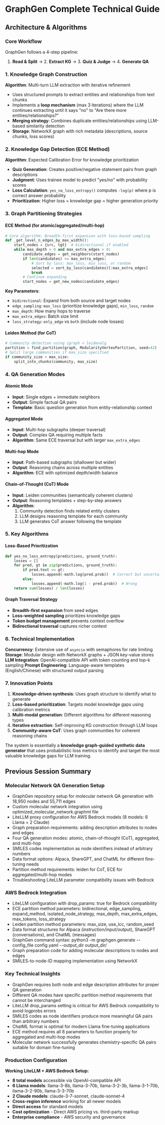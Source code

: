 # GraphGen Complete Technical Guide

## Architecture & Algorithms

### **Core Workflow**
GraphGen follows a 4-step pipeline:
1. **Read & Split** → 2. **Extract KG** → 3. **Quiz & Judge** → 4. **Generate QA**

### **1. Knowledge Graph Construction**

**Algorithm**: Multi-turn LLM extraction with iterative refinement
- Uses structured prompts to extract entities and relationships from text chunks
- Implements a **loop mechanism** (max 3 iterations) where the LLM continues extracting until it says "no" to "Are there more entities/relationships?"
- **Merging strategy**: Combines duplicate entities/relationships using LLM-based similarity detection
- **Storage**: NetworkX graph with rich metadata (descriptions, source chunks, loss scores)

### **2. Knowledge Gap Detection (ECE Method)**

**Algorithm**: Expected Calibration Error for knowledge prioritization
- **Quiz Generation**: Creates positive/negative statement pairs from graph descriptions
- **Judgment**: Uses trainee model to predict "yes/no" with probability scores
- **Loss Calculation**: `yes_no_loss_entropy()` computes `-log(p)` where p is correct answer probability
- **Prioritization**: Higher loss = knowledge gap = higher generation priority

### **3. Graph Partitioning Strategies**

#### **ECE Method** (for atomic/aggregated/multi-hop)
```python
# Core algorithm: Breadth-first expansion with loss-based sampling
def _get_level_n_edges_by_max_width():
    start_nodes = {src, tgt}  # bidirectional if enabled
    while max_depth > 0 and max_extra_edges > 0:
        candidate_edges = get_neighbors(start_nodes)
        if len(candidates) >= max_extra_edges:
            # Sort by loss: max_loss, min_loss, or random
            selected = sort_by_loss(candidates)[:max_extra_edges]
            break
        # Continue expanding
        start_nodes = get_new_nodes(candidate_edges)
```

**Key Parameters**:
- `bidirectional`: Expand from both source and target nodes
- `edge_sampling`: `max_loss` (prioritize knowledge gaps), `min_loss`, `random`
- `max_depth`: How many hops to traverse
- `max_extra_edges`: Batch size limit
- `loss_strategy`: `only_edge` vs `both` (include node losses)

#### **Leiden Method** (for CoT)
```python
# Community detection using igraph + leidenalg
partition = find_partition(graph, ModularityVertexPartition, seed=42)
# Split large communities if max_size specified
if community_size > max_size:
    split_into_chunks(community, max_size)
```

### **4. QA Generation Modes**

#### **Atomic Mode**
- **Input**: Single edges + immediate neighbors
- **Output**: Simple factual QA pairs
- **Template**: Basic question generation from entity-relationship context

#### **Aggregated Mode** 
- **Input**: Multi-hop subgraphs (deeper traversal)
- **Output**: Complex QA requiring multiple facts
- **Algorithm**: Same ECE traversal but with larger `max_extra_edges`

#### **Multi-hop Mode**
- **Input**: Path-based subgraphs (shallower but wider)
- **Output**: Reasoning chains across multiple entities
- **Algorithm**: ECE with optimized depth/width balance

#### **Chain-of-Thought (CoT) Mode**
- **Input**: Leiden communities (semantically coherent clusters)
- **Output**: Reasoning templates + step-by-step answers
- **Algorithm**: 
  1. Community detection finds related entity clusters
  2. LLM designs reasoning template for each community
  3. LLM generates CoT answer following the template

### **5. Key Algorithms**

#### **Loss-Based Prioritization**
```python
def yes_no_loss_entropy(predictions, ground_truth):
    losses = []
    for pred, gt in zip(predictions, ground_truth):
        if pred.text == gt:
            losses.append(-math.log(pred.prob))  # Correct but uncertain
        else:
            losses.append(-math.log(1 - pred.prob))  # Wrong
    return sum(losses) / len(losses)
```

#### **Graph Traversal Strategy**
- **Breadth-first expansion** from seed edges
- **Loss-weighted sampling** prioritizes knowledge gaps
- **Token budget management** prevents context overflow
- **Bidirectional traversal** captures richer context

### **6. Technical Implementation**

**Concurrency**: Extensive use of `asyncio` with semaphores for rate limiting
**Storage**: Modular design with NetworkX graphs + JSON key-value stores
**LLM Integration**: OpenAI-compatible API with token counting and top-k sampling
**Prompt Engineering**: Language-aware templates (English/Chinese) with structured output parsing

### **7. Innovation Points**

1. **Knowledge-driven synthesis**: Uses graph structure to identify what to generate
2. **Loss-based prioritization**: Targets model knowledge gaps using calibration metrics  
3. **Multi-modal generation**: Different algorithms for different reasoning types
4. **Iterative extraction**: Self-improving KG construction through LLM loops
5. **Community-aware CoT**: Uses graph communities for coherent reasoning chains

The system is essentially a **knowledge graph-guided synthetic data generator** that uses probabilistic loss metrics to identify and target the most valuable knowledge gaps for LLM training.

## Previous Session Summary

### **Molecular Network QA Generation Setup**
* GraphGen repository setup for molecular network QA generation with 18,950 nodes and 55,711 edges
* Custom molecular network integration using optimized_molecular_network.graphml file
* LiteLLM proxy configuration for AWS Bedrock models (8 models: 6 Llama + 2 Claude)
* Graph preparation requirements: adding description attributes to nodes and edges
* Four QA generation modes: atomic, chain-of-thought (CoT), aggregated, and multi-hop
* SMILES codes implementation as node identifiers instead of arbitrary numbers
* Data format options: Alpaca, ShareGPT, and ChatML for different fine-tuning needs
* Partition method requirements: leiden for CoT, ECE for aggregated/multi-hop modes
* Troubleshooting LiteLLM parameter compatibility issues with Bedrock

### **AWS Bedrock Integration**
* LiteLLM configuration with drop_params: true for Bedrock compatibility
* ECE partition method parameters: bidirectional, edge_sampling, expand_method, isolated_node_strategy, max_depth, max_extra_edges, max_tokens, loss_strategy
* Leiden partition method parameters: max_size, use_lcc, random_seed
* Data format structures for Alpaca (instruction/input/output), ShareGPT (conversations), and ChatML (messages)
* GraphGen command syntax: python3 -m graphgen.generate --config_file config.yaml --output_dir output_dir/
* Graph preparation code for adding molecular descriptions to nodes and edges
* SMILES-to-node-ID mapping implementation using NetworkX

### **Key Technical Insights**
* GraphGen requires both node and edge description attributes for proper QA generation
* Different QA modes have specific partition method requirements that cannot be interchanged
* LiteLLM drop_params setting is critical for AWS Bedrock compatibility to avoid logprobs errors
* SMILES codes as node identifiers produce more meaningful QA pairs than arbitrary numbers
* ChatML format is optimal for modern Llama fine-tuning applications
* ECE method requires all 8 parameters to function properly for aggregated and multi-hop modes
* Molecular network successfully generates chemistry-specific QA pairs suitable for domain fine-tuning

### **Production Configuration**
**Working LiteLLM + AWS Bedrock Setup:**
- **8 total models** accessible via OpenAI-compatible API
- **6 Llama models**: llama-3-8b, llama-3-70b, llama-3-2-3b, llama-3-1-70b, llama-3-2-90b, llama-3-3-70b
- **2 Claude models**: claude-3-7-sonnet, claude-sonnet-4
- **Cross-region inference** working for all newer models
- **Direct access** for standard models
- **Cost optimization** - Direct AWS pricing vs. third-party markup
- **Enterprise compliance** - AWS security and governance
